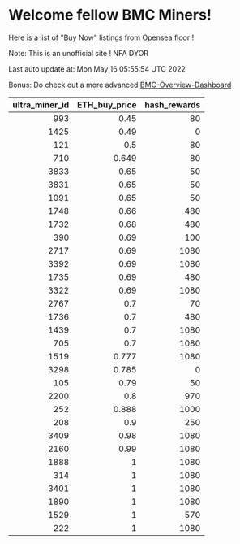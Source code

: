 # Welcome fellow BMC Miners!
Here is a list of "Buy Now" listings from Opensea floor !

Note: This is an unofficial site ! NFA DYOR

Last auto update at: Mon May 16 05:55:54 UTC 2022

Bonus: Do check out a more advanced [BMC-Overview-Dashboard](https://dune.com/defifunk/BMC-Overview-Dashboard)


|   ultra_miner_id |   ETH_buy_price |   hash_rewards |
|-----------------:|----------------:|---------------:|
|              993 |           0.45  |             80 |
|             1425 |           0.49  |              0 |
|              121 |           0.5   |             80 |
|              710 |           0.649 |             80 |
|             3833 |           0.65  |             50 |
|             3831 |           0.65  |             50 |
|             1091 |           0.65  |             50 |
|             1748 |           0.66  |            480 |
|             1732 |           0.68  |            480 |
|              390 |           0.69  |            100 |
|             2717 |           0.69  |           1080 |
|             3392 |           0.69  |           1080 |
|             1735 |           0.69  |            480 |
|             3322 |           0.69  |           1080 |
|             2767 |           0.7   |             70 |
|             1736 |           0.7   |            480 |
|             1439 |           0.7   |           1080 |
|              705 |           0.7   |           1080 |
|             1519 |           0.777 |           1080 |
|             3298 |           0.785 |              0 |
|              105 |           0.79  |             50 |
|             2200 |           0.8   |            970 |
|              252 |           0.888 |           1000 |
|              208 |           0.9   |            250 |
|             3409 |           0.98  |           1080 |
|             2160 |           0.99  |           1080 |
|             1888 |           1     |           1080 |
|              314 |           1     |           1080 |
|             3401 |           1     |           1080 |
|             1890 |           1     |           1080 |
|             1529 |           1     |            570 |
|              222 |           1     |           1080 |